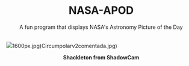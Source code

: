 <div align="center">
  <h1>
    NASA-APOD
  </h1>
</div>
  
<div align="center">
  A fun program that displays NASA's Astronomy Picture of the Day
</div>

<br>

![](https://apod.nasa.gov/apod/image/2305/shackleton_arrow.png)1600px.jpg)Circumpolarv2comentada.jpg)

<p align = "center">
  <b>Shackleton from ShadowCam</b>
</p>

